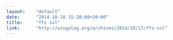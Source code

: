 ```yaml
---
layout:    "default"
date:      "2014-10-18 15:28:08+10:00"
title:     "ffs ssl"
link:      "http://wingolog.org/archives/2014/10/17/ffs-ssl"
---
```

